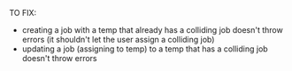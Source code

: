 TO FIX:

- creating a job with a temp that already has a colliding job doesn't throw errors (it shouldn't let the user assign a colliding job)
- updating a job (assigning to temp) to a temp that has a colliding job doesn't throw errors
